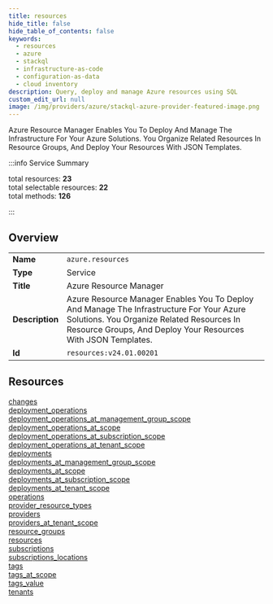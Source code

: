 ```yaml
---
title: resources
hide_title: false
hide_table_of_contents: false
keywords:
  - resources
  - azure
  - stackql
  - infrastructure-as-code
  - configuration-as-data
  - cloud inventory
description: Query, deploy and manage Azure resources using SQL
custom_edit_url: null
image: /img/providers/azure/stackql-azure-provider-featured-image.png
---
```

Azure Resource Manager Enables You To Deploy And Manage The Infrastructure For Your Azure Solutions. You Organize Related Resources In Resource Groups, And Deploy Your Resources With JSON Templates.  
    
:::info Service Summary

<div class="row">
<div class="providerDocColumn">
<span>total resources:&nbsp;<b>23</b></span><br />
<span>total selectable resources:&nbsp;<b>22</b></span><br />
<span>total methods:&nbsp;<b>126</b></span><br />
</div>
</div>

:::

## Overview
<table><tbody>
<tr><td><b>Name</b></td><td><code>azure.resources</code></td></tr>
<tr><td><b>Type</b></td><td>Service</td></tr>
<tr><td><b>Title</b></td><td>Azure Resource Manager</td></tr>
<tr><td><b>Description</b></td><td>Azure Resource Manager Enables You To Deploy And Manage The Infrastructure For Your Azure Solutions. You Organize Related Resources In Resource Groups, And Deploy Your Resources With JSON Templates.</td></tr>
<tr><td><b>Id</b></td><td><code>resources:v24.01.00201</code></td></tr>
</tbody></table>

## Resources
<div class="row">
<div class="providerDocColumn">
<a href="/providers/azure/resources/changes/">changes</a><br />
<a href="/providers/azure/resources/deployment_operations/">deployment_operations</a><br />
<a href="/providers/azure/resources/deployment_operations_at_management_group_scope/">deployment_operations_at_management_group_scope</a><br />
<a href="/providers/azure/resources/deployment_operations_at_scope/">deployment_operations_at_scope</a><br />
<a href="/providers/azure/resources/deployment_operations_at_subscription_scope/">deployment_operations_at_subscription_scope</a><br />
<a href="/providers/azure/resources/deployment_operations_at_tenant_scope/">deployment_operations_at_tenant_scope</a><br />
<a href="/providers/azure/resources/deployments/">deployments</a><br />
<a href="/providers/azure/resources/deployments_at_management_group_scope/">deployments_at_management_group_scope</a><br />
<a href="/providers/azure/resources/deployments_at_scope/">deployments_at_scope</a><br />
<a href="/providers/azure/resources/deployments_at_subscription_scope/">deployments_at_subscription_scope</a><br />
<a href="/providers/azure/resources/deployments_at_tenant_scope/">deployments_at_tenant_scope</a><br />
<a href="/providers/azure/resources/operations/">operations</a><br />
</div>
<div class="providerDocColumn">
<a href="/providers/azure/resources/provider_resource_types/">provider_resource_types</a><br />
<a href="/providers/azure/resources/providers/">providers</a><br />
<a href="/providers/azure/resources/providers_at_tenant_scope/">providers_at_tenant_scope</a><br />
<a href="/providers/azure/resources/resource_groups/">resource_groups</a><br />
<a href="/providers/azure/resources/resources/">resources</a><br />
<a href="/providers/azure/resources/subscriptions/">subscriptions</a><br />
<a href="/providers/azure/resources/subscriptions_locations/">subscriptions_locations</a><br />
<a href="/providers/azure/resources/tags/">tags</a><br />
<a href="/providers/azure/resources/tags_at_scope/">tags_at_scope</a><br />
<a href="/providers/azure/resources/tags_value/">tags_value</a><br />
<a href="/providers/azure/resources/tenants/">tenants</a><br />
</div>
</div>
